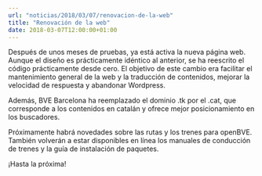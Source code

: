```yaml
---
url: "noticias/2018/03/07/renovacion-de-la-web"
title: "Renovación de la web"
date: 2018-03-07T12:00:00+01:00
---
```

Después de unos meses de pruebas, ya está activa la nueva página web. Aunque el diseño es prácticamente idéntico al anterior, se ha reescrito el código prácticamente desde cero. El objetivo de este cambio era facilitar el mantenimiento general de la web y la traducción de contenidos, mejorar la velocidad de respuesta y abandonar Wordpress.

Además, BVE Barcelona ha reemplazado el dominio .tk por el .cat, que corresponde a los contenidos en catalán y ofrece mejor posicionamiento en los buscadores.

Próximamente habrá novedades sobre las rutas y los trenes para openBVE. También volverán a estar disponibles en línea los manuales de conducción de trenes y la guía de instalación de paquetes.

¡Hasta la próxima!
